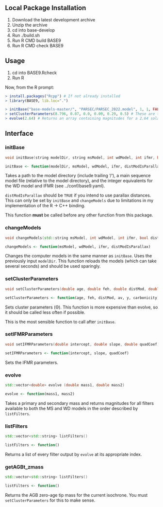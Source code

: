 ## Local Package Installation
1. Download the latest development archive
2. Unzip the archive
3. cd into base-develop
4. Run ./build.sh
5. Run R CMD build BASE9
6. Run R CMD check BASE9

## Usage

1. cd into BASE9.Rcheck
2. Run R

Now, from the R prompt:

```R
> install.packages("Rcpp") # If not already installed
> library(BASE9, lib.loc=".")

> initBase("base-models-master/", "PARSEC/PARSEC_2022.model", 1, 1, FALSE) # Note that this needs to be the full path to your models directory, including trailing '/'
> setClusterParameters(8.796, 0.07, 0.0, 0.09, 0.29, 0.5) # These are the reference base9.yaml parameters for the Hyades
> evolve(2.64) # Returns an array containing magnitudes for a 2.64 solar mass star
```

## Interface
### initBase
```C++
void initBase(string modelDir, string msModel, int wdModel, int ifmr, bool distModIsParallax)
```
```R
initBase <- function(modelDir, msModel, wdModel, ifmr, distModIsParallax)
```

Takes a path to the model directory (include trailing ‘/‘), a main sequence model file (relative to the model directory), and the integer equivalents for the WD model and IFMR (see ../conf/base9.yaml).

`distModIsParallax` should be `TRUE` if you intend to use parallax distances. This can only be set by `initBase` and `changeModels` due to limitations in my implementation of the R -> C++ binding.

This function **must** be called before any other function from this package.

### changeModels
```C++
void changeModels(std::string msModel, int wdModel, int ifmr, bool distModIsParallax)
```
```R
changeModels <- function(msModel, wdModel, ifmr, distModIsParallax)
```

Changes the computer models in the same manner as `initBase`. Uses the previously input `modelDir`. This function reloads the models (which can take several seconds) and should be used sparingly.

### setClusterParameters
```C++
void setClusterParameters(double age, double feh, double distMod, double av, double y, double carbonicity);
```
```R
setClusterParameters <- function(age, feh, distMod, av, y, carbonicity)
```

Sets cluster parameters (Θ). This function is more expensive than evolve, so it should be called less often if possible.

This is the most sensible function to call after `initBase`.

### setIFMRParameters
```C++
void setIFMRParameters(double intercept, double slope, double quadCoef)
```
```R
setIFMRParameters <- function(intercept, slope, quadCoef)
```

Sets the IFMR parameters.

### evolve
```C++
std::vector<double> evolve (double mass1, double mass2)
```
```R
evolve <- function(mass1, mass2)
```

Takes a primary and secondary mass and returns magnitudes for all filters available to both the MS and WD models in the order described by `listFilters`.

### listFilters
```C++
std::vector<std::string> listFilters()
```
```R
listFilters <- function()
```

Returns a list of every filter output by `evolve` at its appropriate index.

### getAGBt_zmass
```C++
std::vector<std::string> listFilters()
```
```R
listFilters <- function()
```

Returns the AGB zero-age tip mass for the current isochrone. You must `setClusterParameters` for this to make sense.
